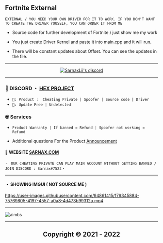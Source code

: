 ## Fortnite External
```sh-session
EXTERNAL / YOU NEED YOUR OWN DRIVER FOR IT TO WORK. IF YOU DON'T WANT TO CREATE THE DRIVER YOUSELF, YOU CAN ORDER IT FROM ME
``` 

- Source code for further development of Fortnite / just show me my work

- You just create Driver Kernel and paste it into main.cpp and it will run.

- There will be constant updates about Offset. You can see the updates in the file.

***
  <p align="center">
    <a href="https://discord.com/users/943374631644045363">
        <img title="Sarnax discord" alt="SarnaxLii's discord" src="https://discord.c99.nl/widget/theme-3/943374631644045363.png"/>
    </a>
</p> 


 
***
 
### 💬 DISCORD ・ [HEX PROJECT](https://discord.gg/MBTkVcJefp) 


* ` 🛒: Product :  Cheating Private | Spoofer | Source code | Driver `
* ` 📌: Update Free | Undetected ` 

### 🤓 Services 

* ` Product Warranty | If banned = Refund | Spoofer not working = Refund `

- Additional questions For the Product [Announcement](https://github.com/SarnaxLii/Announcement)

#### 📝 WEBSITE [SARNAX.COM](https://sarnax.xyz)

 ```sh-session
・ OUR CHEATING PRIVATE CAN PLAY MAIN ACCOUNT WITHOUT GETTING BANNED / JOIN DISCORD : Sarnax#7522・ 
```                
***
#### ・  SHOWING IMGUI ( NOT SOURCE ME )



https://user-images.githubusercontent.com/94861415/179345884-75769805-4197-4557-a0a8-4d473b99312a.mp4


***

![aimbs](https://user-images.githubusercontent.com/94861415/179345852-da4dc24d-d856-45a1-b8b2-2063656cc5ff.png)


***


<h2 align="center"> Copyright © 2021 - 2022
